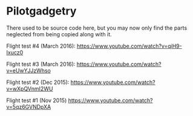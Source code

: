 # Pilotgadgetry

There used to be source code here, but you may now only find the parts neglected from being copied along with it.

Flight test #4 (March 2016):
https://www.youtube.com/watch?v=qiH9-Ixucz0

Flight test #3 (March 2016):
https://www.youtube.com/watch?v=eUwYJJzWhso

Flight test #2 (Dec 2015):
https://www.youtube.com/watch?v=wXpQVnmI2WU

Flight test #1 (Nov 2015)
https://www.youtube.com/watch?v=5qz6GVNDpXA
